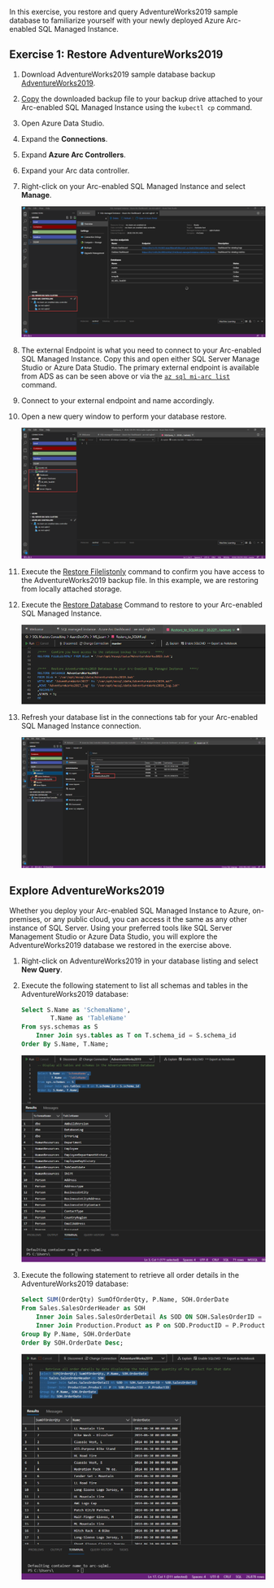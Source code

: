 In this exercise, you restore and query AdventureWorks2019 sample database to familiarize yourself with your newly deployed Azure Arc-enabled SQL Managed Instance.

## Exercise 1: Restore AdventureWorks2019

1. Download AdventureWorks2019 sample database backup [AdventureWorks2019](/sql/samples/adventureworks-install-configure#download-backup-files).

2. [Copy](/azure/azure-arc/data/migrate-to-managed-instance#step-2-copy-the-backup-file-into-the-pods-file-system) the downloaded backup file to your backup drive attached to your Arc-enabled SQL Managed Instance using the `kubectl cp` command.
3. Open Azure Data Studio.
4. Expand the **Connections**.
5. Expand **Azure Arc Controllers**.
6. Expand your Arc data controller.
7. Right-click on your Arc-enabled SQL Managed Instance and select **Manage**.

    ![Screenshot of Azure Arc-enabled SQL Managed Instance - Manage](../media/Manage-1.png)

8. The external Endpoint is what you need to connect to your Arc-enabled SQL Managed Instance. Copy this and open either SQL Server Manage Studio or Azure Data Studio. The primary external endpoint is available from ADS as can be seen above or via the [`az sql mi-arc list`](/azure/azure-arc/data/connect-managed-instance#view-azure-arc-enabled-sql-managed-instances) command.
9. Connect to your external endpoint and name accordingly.
10. Open a new query window to perform your database restore.

    ![Screenshot of Azure Arc-enabled SQL Managed Instance - ADS query window](../media/azure-data-studio-querywindow-2.png)

11. Execute the [Restore Filelistonly](/sql/t-sql/statements/restore-statements-filelistonly-transact-sql) command to confirm you have access to the AdventureWorks2019 backup file. In this example, we are restoring from locally attached storage.
12. Execute the [Restore Database](/sql/t-sql/statements/restore-statements-transact-sql) Command to restore to your Arc-enabled SQL Managed Instance.

    ![Screenshot of Azure Arc-enabled SQL Managed Instance - DB Restore](../media/database-restore-3.png)

13. Refresh your database list in the connections tab for your Arc-enabled SQL Managed Instance connection. 

    ![Screenshot of Azure Arc-enabled SQL Managed Instance - DB Restored](../media/database-restored-4.png)

## Explore AdventureWorks2019  

Whether you deploy your Arc-enabled SQL Managed Instance to Azure, on-premises, or any public cloud, you can access it the same as any other instance of SQL Server. Using your preferred tools like SQL Server Management Studio or Azure Data Studio, you will explore the AdventureWorks2019 database we restored in the exercise above.

1. Right-click on AdventureWorks2019 in your database listing and select **New Query**.
2. Execute the following statement to list all schemas and tables in the AdventureWorks2019 database:

    ```sql
    Select S.Name as 'SchemaName',
            T.Name as 'TableName'
    From sys.schemas as S
        Inner Join sys.tables as T on T.schema_id = S.schema_id
    Order By S.Name, T.Name;
    ```

    ![Screenshot of Azure Arc-enabled SQL Managed Instance - schema-table query and results](../media/database-Table-listing-5.png)

3. Execute the following statement to retrieve all order details in the AdventureWorks2019 database:

    ```sql
    Select SUM(OrderQty) SumOfOrderQty, P.Name, SOH.OrderDate
    From Sales.SalesOrderHeader as SOH
        Inner Join Sales.SalesOrderDetail As SOD ON SOH.SalesOrderID = SOD.SalesOrderID
        Inner Join Production.Product as P on SOD.ProductID = P.ProductID
    Group By P.Name, SOH.OrderDate
    Order By SOH.OrderDate Desc;
    ```

    ![Screenshot of Azure Arc-enabled SQL Managed Instance - sales query results](../media/database-Order-details-6.png)
